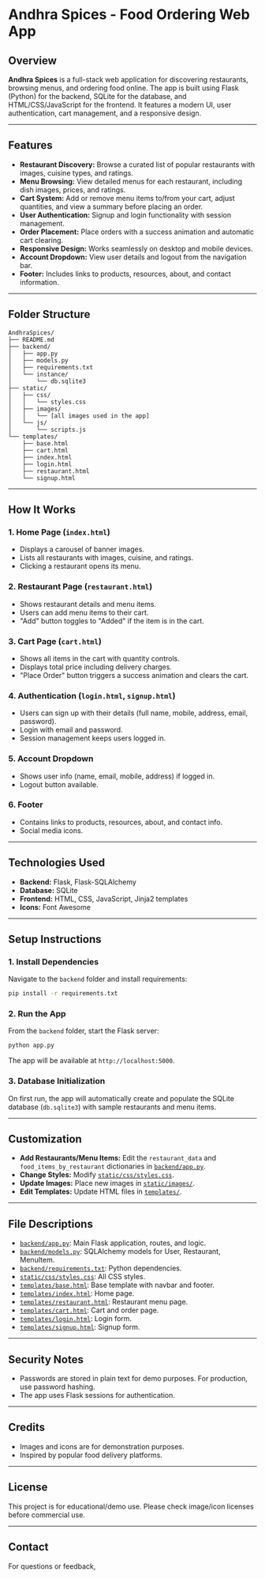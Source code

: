 # Andhra Spices - Food Ordering Web App

## Overview

**Andhra Spices** is a full-stack web application for discovering restaurants, browsing menus, and ordering food online. The app is built using Flask (Python) for the backend, SQLite for the database, and HTML/CSS/JavaScript for the frontend. It features a modern UI, user authentication, cart management, and a responsive design.

---

## Features

- **Restaurant Discovery:** Browse a curated list of popular restaurants with images, cuisine types, and ratings.
- **Menu Browsing:** View detailed menus for each restaurant, including dish images, prices, and ratings.
- **Cart System:** Add or remove menu items to/from your cart, adjust quantities, and view a summary before placing an order.
- **User Authentication:** Signup and login functionality with session management.
- **Order Placement:** Place orders with a success animation and automatic cart clearing.
- **Responsive Design:** Works seamlessly on desktop and mobile devices.
- **Account Dropdown:** View user details and logout from the navigation bar.
- **Footer:** Includes links to products, resources, about, and contact information.

---

## Folder Structure

```
AndhraSpices/
├── README.md
├── backend/
│   ├── app.py
│   ├── models.py
│   ├── requirements.txt
│   └── instance/
│       └── db.sqlite3
├── static/
│   ├── css/
│   │   └── styles.css
│   ├── images/
│   │   └── [all images used in the app]
│   └── js/
│       └── scripts.js
└── templates/
    ├── base.html
    ├── cart.html
    ├── index.html
    ├── login.html
    ├── restaurant.html
    └── signup.html
```

---

## How It Works

### 1. Home Page (`index.html`)
- Displays a carousel of banner images.
- Lists all restaurants with images, cuisine, and ratings.
- Clicking a restaurant opens its menu.

### 2. Restaurant Page (`restaurant.html`)
- Shows restaurant details and menu items.
- Users can add menu items to their cart.
- "Add" button toggles to "Added" if the item is in the cart.

### 3. Cart Page (`cart.html`)
- Shows all items in the cart with quantity controls.
- Displays total price including delivery charges.
- "Place Order" button triggers a success animation and clears the cart.

### 4. Authentication (`login.html`, `signup.html`)
- Users can sign up with their details (full name, mobile, address, email, password).
- Login with email and password.
- Session management keeps users logged in.

### 5. Account Dropdown
- Shows user info (name, email, mobile, address) if logged in.
- Logout button available.

### 6. Footer
- Contains links to products, resources, about, and contact info.
- Social media icons.

---

## Technologies Used

- **Backend:** Flask, Flask-SQLAlchemy
- **Database:** SQLite
- **Frontend:** HTML, CSS, JavaScript, Jinja2 templates
- **Icons:** Font Awesome

---

## Setup Instructions

### 1. Install Dependencies

Navigate to the `backend` folder and install requirements:

```sh
pip install -r requirements.txt
```

### 2. Run the App

From the `backend` folder, start the Flask server:

```sh
python app.py
```

The app will be available at `http://localhost:5000`.

### 3. Database Initialization

On first run, the app will automatically create and populate the SQLite database (`db.sqlite3`) with sample restaurants and menu items.

---

## Customization

- **Add Restaurants/Menu Items:** Edit the `restaurant_data` and `food_items_by_restaurant` dictionaries in [`backend/app.py`](backend/app.py).
- **Change Styles:** Modify [`static/css/styles.css`](static/css/styles.css).
- **Update Images:** Place new images in [`static/images/`](static/images/).
- **Edit Templates:** Update HTML files in [`templates/`](templates/).

---

## File Descriptions

- [`backend/app.py`](backend/app.py): Main Flask application, routes, and logic.
- [`backend/models.py`](backend/models.py): SQLAlchemy models for User, Restaurant, MenuItem.
- [`backend/requirements.txt`](backend/requirements.txt): Python dependencies.
- [`static/css/styles.css`](static/css/styles.css): All CSS styles.
- [`templates/base.html`](templates/base.html): Base template with navbar and footer.
- [`templates/index.html`](templates/index.html): Home page.
- [`templates/restaurant.html`](templates/restaurant.html): Restaurant menu page.
- [`templates/cart.html`](templates/cart.html): Cart and order page.
- [`templates/login.html`](templates/login.html): Login form.
- [`templates/signup.html`](templates/signup.html): Signup form.

---

## Security Notes

- Passwords are stored in plain text for demo purposes. For production, use password hashing.
- The app uses Flask sessions for authentication.

---

## Credits

- Images and icons are for demonstration purposes.
- Inspired by popular food delivery platforms.

---

## License

This project is for educational/demo use. Please check image/icon licenses before commercial use.

---

## Contact

For questions or feedback,
